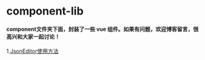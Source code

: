 # component-lib

#### component文件夹下面，封装了一些 vue 组件。如果有问题，欢迎博客留言，很高兴和大家一起讨论！

1.[JsonEditor使用方法](https://editor.csdn.net/md?not_checkout=1&articleId=110842464)